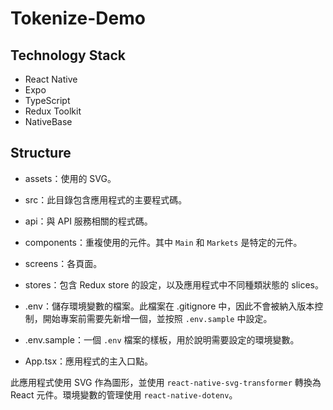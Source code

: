 # Tokenize-Demo

## Technology Stack

- React Native
- Expo
- TypeScript
- Redux Toolkit
- NativeBase

## Structure

- assets：使用的 SVG。

- src：此目錄包含應用程式的主要程式碼。

- api：與 API 服務相關的程式碼。

- components：重複使用的元件。其中 `Main` 和 `Markets` 是特定的元件。

- screens：各頁面。

- stores：包含 Redux store 的設定，以及應用程式中不同種類狀態的 slices。

- .env：儲存環境變數的檔案。此檔案在 .gitignore 中，因此不會被納入版本控制，開始專案前需要先新增一個，並按照 `.env.sample` 中設定。

- .env.sample：一個 `.env` 檔案的樣板，用於說明需要設定的環境變數。

- App.tsx：應用程式的主入口點。

此應用程式使用 SVG 作為圖形，並使用 `react-native-svg-transformer` 轉換為 React 元件。環境變數的管理使用 `react-native-dotenv`。
